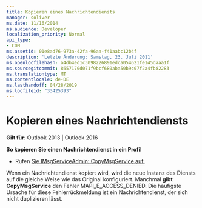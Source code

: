 ```yaml
---
title: Kopieren eines Nachrichtendiensts
manager: soliver
ms.date: 11/16/2014
ms.audience: Developer
localization_priority: Normal
api_type:
- COM
ms.assetid: 01e8ad76-973a-42fa-96aa-f41aabc12b4f
description: 'Letzte Änderung: Samstag, 23. Juli 2011'
ms.openlocfilehash: a4db4ed1c3098226891edca054621fe145daaa1f
ms.sourcegitcommit: 8657170d071f9bcf680aba50b9c07f2a4fb82283
ms.translationtype: MT
ms.contentlocale: de-DE
ms.lasthandoff: 04/28/2019
ms.locfileid: "33425393"
---
```

# <a name="copying-a-message-service"></a>Kopieren eines Nachrichtendiensts

  
  
**Gilt für**: Outlook 2013 | Outlook 2016 
  
 **So kopieren Sie einen Nachrichtendienst in ein Profil**
  
- Rufen [Sie IMsgServiceAdmin::CopyMsgService auf.](imsgserviceadmin-copymsgservice.md)
    
Wenn ein Nachrichtendienst kopiert wird, wird die neue Instanz des Diensts auf die gleiche Weise wie das Original konfiguriert. Manchmal **gibt CopyMsgService** den Fehler MAPI_E_ACCESS_DENIED. Die häufigste Ursache für diese Fehlerrückmeldung ist ein Nachrichtendienst, der sich nicht duplizieren lässt. 
  

